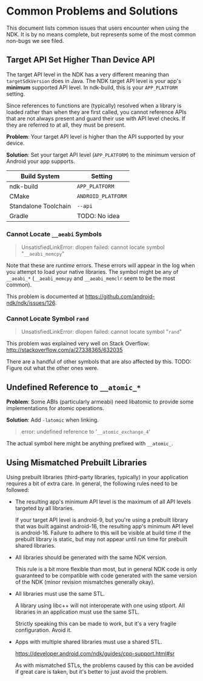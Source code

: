 Common Problems and Solutions
=============================

This document lists common issues that users encounter when using the NDK. It is
by no means complete, but represents some of the most common non-bugs we see
filed.


Target API Set Higher Than Device API
-------------------------------------

The target API level in the NDK has a very different meaning than
`targetSdkVersion` does in Java. The NDK target API level is your app's
**minimum** supported API level. In ndk-build, this is your `APP_PLATFORM`
setting.

Since references to functions are (typically) resolved when a library is
loaded rather than when they are first called, you cannot reference APIs that
are not always present and guard their use with API level checks. If they are
referred to at all, they must be present.

**Problem**: Your target API level is higher than the API supported by your
device.

**Solution**: Set your target API level (`APP_PLATFORM`) to the minimum version
of Android your app supports.

Build System         | Setting
---------------------|-------------------
ndk-build            | `APP_PLATFORM`
CMake                | `ANDROID_PLATFORM`
Standalone Toolchain | `--api`
Gradle               | TODO: No idea

### Cannot Locate `__aeabi` Symbols

> UnsatisfiedLinkError: dlopen failed: cannot locate symbol "`__aeabi_memcpy`"

Note that these are *runtime* errors. These errors will appear in the log when
you attempt to load your native libraries. The symbol might be any of
`__aeabi_*` (`__aeabi_memcpy` and `__aeabi_memclr` seem to be the most common).

This problem is documented at https://github.com/android-ndk/ndk/issues/126.

### Cannot Locate Symbol `rand`

> UnsatisfiedLinkError: dlopen failed: cannot locate symbol "`rand`"

This problem was explained very well on Stack Overflow:
http://stackoverflow.com/a/27338365/632035

There are a handful of other symbols that are also affected by this.
TODO: Figure out what the other ones were.


Undefined Reference to `__atomic_*`
-----------------------------------

**Problem**: Some ABIs (particularly armeabi) need libatomic to provide some
implementations for atomic operations.

**Solution**: Add `-latomic` when linking.

> error: undefined reference to '`__atomic_exchange_4`'

The actual symbol here might be anything prefixed with `__atomic_`.


Using Mismatched Prebuilt Libraries
-----------------------------------

Using prebuilt libraries (third-party libraries, typically) in your application
requires a bit of extra care. In general, the following rules need to be
followed:

* The resulting app's minimum API level is the maximum of all API levels
  targeted by all libraries.

  If your target API level is android-9, but you're using a prebuilt library
  that was built against android-16, the resulting app's minimum API level is
  android-16.  Failure to adhere to this will be visible at build time if the
  prebuilt library is static, but may not appear until run time for prebuilt
  shared libraries.

* All libraries should be generated with the same NDK version.

  This rule is a bit more flexible than most, but in general NDK code is only
  guaranteed to be compatible with code generated with the same version of the
  NDK (minor revision mismatches generally okay).

* All libraries must use the same STL.

  A library using libc++ will not interoperate with one using stlport. All
  libraries in an application must use the same STL.

  Strictly speaking this can be made to work, but it's a very fragile
  configuration. Avoid it.

* Apps with multiple shared libraries must use a shared STL.

  https://developer.android.com/ndk/guides/cpp-support.html#sr

  As with mismatched STLs, the problems caused by this can be avoided if great
  care is taken, but it's better to just avoid the problem.
